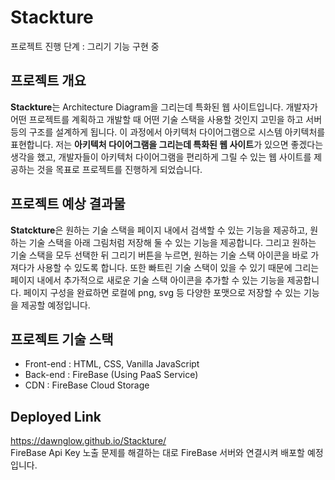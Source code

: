 # Stackture
프로젝트 진행 단계 : 그리기 기능 구현 중

## 프로젝트 개요
 **Stackture**는 Architecture Diagram을 그리는데 특화된 웹 사이트입니다. 개발자가 어떤 프로젝트를 계획하고 개발할 때 어떤 기술 스택을 사용할 것인지 고민을 하고 서버 등의 구조를 설계하게 됩니다. 이 과정에서 아키텍처 다이어그램으로 시스템 아키텍처를 표현합니다. 저는 **아키텍처 다이어그램을 그리는데 특화된 웹 사이트**가 있으면 좋겠다는 생각을 했고, 개발자들이 아키텍처 다이어그램을 편리하게 그릴 수 있는 웹 사이트를 제공하는 것을 목표로 프로젝트를 진행하게 되었습니다.

## 프로젝트 예상 결과물
 **Statckture**은  원하는 기술 스택을 페이지 내에서 검색할 수 있는 기능을 제공하고, 원하는 기술 스택을 아래 그림처럼 저장해 둘 수 있는 기능을 제공합니다. 그리고 원하는 기술 스택을 모두 선택한 뒤 그리기 버튼을 누르면, 원하는 기술 스택 아이콘을 바로 가져다가 사용할 수 있도록 합니다. 또한 빠트린 기술 스택이 있을 수 있기 때문에 그리는 페이지 내에서 추가적으로 새로운 기술 스택 아이콘을 추가할 수 있는 기능을 제공합니다. 
 페이지 구성을 완료하면 로컬에 png, svg 등 다양한 포맷으로 저장할 수 있는 기능을 제공할 예정입니다.

## 프로젝트 기술 스택
- Front-end : HTML, CSS, Vanilla JavaScript
- Back-end : FireBase (Using PaaS Service)
- CDN : FireBase Cloud Storage

## Deployed Link
https://dawnglow.github.io/Stackture/
<br>
FireBase Api Key 노출 문제를 해결하는 대로 FireBase 서버와 연결시켜 배포할 예정입니다.
